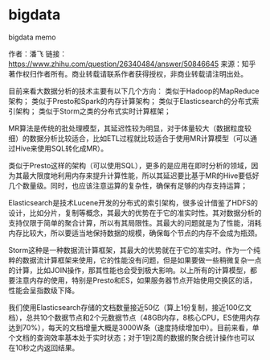 # bigdata
bigdata memo


作者：潘飞
链接：https://www.zhihu.com/question/26340484/answer/50846645
来源：知乎
著作权归作者所有。商业转载请联系作者获得授权，非商业转载请注明出处。

目前来看大数据分析的技术主要有以下几个方向：
 类似于Hadoop的MapReduce架构；
 类似于Presto和Spark的内存计算架构；
 类似于Elasticsearch的分布式索引架构；
 类似于Storm之类的分布式实时计算框架；

MR算法是传统的批处理模型，其延迟性较为明显，对于体量较大（数据粒度较细）的数据分析比较适合，比如ETL过程就比较适合于使用MR计算模型（可以通过Hive来使用SQL转化成MR）。

类似于Presto这样的架构（可以使用SQL），更多的是应用在即时分析的领域，因为其最大限度地利用内存来提升计算性能，所以其延迟要比基于MR的Hive要低好几个数量级。同时，也应该注意运算的复杂性，确保有足够的内存支持运算；

Elasticsearch是技术Lucene开发的分布式的索引架构，很多设计借鉴了HDFS的设计，比如分片，复制等概念，其最大的优势在于它的准实时性。其对数据分析的支持仅限于简单的聚合计算，所以有其局限性。其最大的问题就是为了性能，消耗内存比较大，所以要适当地保持数据的规模，确保每个节点的内存不会成为瓶颈。

Storm这种是一种数据流计算框架，其最大的优势就在于它的准实时。作为一个纯粹的数据流计算框架来使用，它的性能没有问题，但是如果要做一些稍微复杂一点的计算，比如JOIN操作，那其性能也会受到极大影响。以上所有的计算模型，都要注意内存的使用，特别是Presto和ES，如果服务器节点开始使用交换区的话，性能会呈指数级下降。


我们使用Elasticsearch存储的文档数量接近50亿（算上1份复制，接近100亿文档），总共10个数据节点和2个元数据节点（48GB内存，8核心CPU，ES使用内存达到70%），每天的文档增量大概是3000W条（速度持续增加中）。目前来看，单个文档的查询效率基本处于实时状态；对于1到2周的数据的聚合统计操作也可以在10秒之内返回结果。
